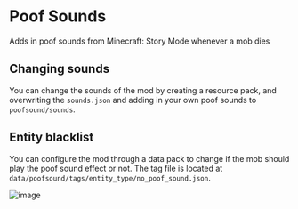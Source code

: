 # Poof Sounds

Adds in poof sounds from Minecraft: Story Mode whenever a mob dies

## Changing sounds

You can change the sounds of the mod by creating a resource pack, and overwriting the `sounds.json` and adding in your own poof sounds to `poofsound/sounds`.

## Entity blacklist

You can configure the mod through a data pack to change if the mob should play the poof sound effect or not. The tag file is located at `data/poofsound/tags/entity_type/no_poof_sound.json`.

![image](https://github.com/user-attachments/assets/ab849fc5-5fda-4ea7-8ec6-ec19190f00bf)
